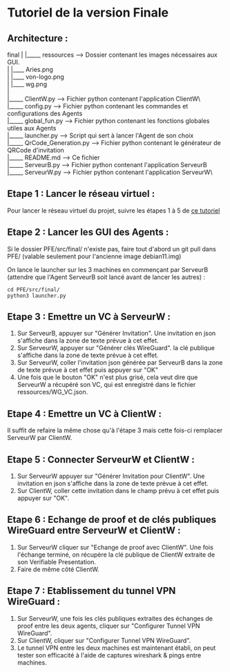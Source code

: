 # Tutoriel de la version Finale

## Architecture :

final
|
|_____    ressources            --> Dossier contenant les images nécessaires aux GUI.\
|        |____ Aries.png\
|        |____ von-logo.png\
|        |____ wg.png\
|\
|_____    ClientW.py            -->     Fichier python contenant l'application ClientW\   
|_____    config.py             -->     Fichier python contenant les commandes et configurations des Agents\
|_____    global_fun.py         -->     Fichier python contenant les fonctions globales utiles aux Agents\
|_____    launcher.py           -->     Script qui sert à lancer l'Agent de son choix\
|_____    QrCode_Generation.py  -->     Fichier python contenant le générateur de QRCode d'invitation\
|_____    README.md             -->     Ce fichier\
|_____    ServeurB.py           -->     Fichier python contenant l'application ServeurB\
|_____    ServeurW.py           -->     Fichier python contenant l'application ServeurW\





## Etape 1 : Lancer le réseau virtuel :
Pour lancer le réseau virtuel du projet, suivre les étapes 1 à 5 de  [ce tutoriel](https://github.com/Sixelas/PFE/tree/main/src/NEmu)

## Etape 2 : Lancer les GUI des Agents :
Si le dossier PFE/src/final/ n'existe pas, faire tout d'abord un git pull dans PFE/  (valable seulement pour l'ancienne image debian11.img)

On lance le launcher sur les 3 machines en commençant par ServeurB (attendre que l'Agent ServeurB soit lancé avant de lancer les autres) :
```
cd PFE/src/final/
python3 launcher.py
```

## Etape 3 : Emettre un VC à ServeurW :
1. Sur ServeurB, appuyer sur "Générer Invitation". Une invitation en json s'affiche dans la zone de texte prévue à cet effet.
2. Sur ServeurW, appuyer sur "Générer clés WireGuard". la clé publique s'affiche dans la zone de texte prévue à cet effet.
3. Sur ServeurW, coller l'invitation json générée par ServeurB dans la zone de texte prévue à cet effet puis appuyer sur "OK"
4. Une fois que le bouton "OK" n'est plus grisé, cela veut dire que ServeurW a récupéré son VC, qui est enregistré dans le fichier ressources/WG_VC.json.

## Etape 4 : Emettre un VC à ClientW :
Il suffit de refaire la même chose qu'à l'étape 3 mais cette fois-ci remplacer ServeurW par ClientW.

## Etape 5 : Connecter ServeurW et ClientW :
1. Sur ServeurW appuyer sur "Générer Invitation pour ClientW". Une invitation en json s'affiche dans la zone de texte prévue à cet effet.
2. Sur ClientW, coller cette invitation dans le champ prévu à cet effet puis appuyer sur "OK".

## Etape 6 : Echange de proof et de clés publiques WireGuard entre ServeurW et ClientW :
1. Sur ServeurW cliquer sur "Echange de proof avec ClientW". Une fois l'échange terminé, on récupère la clé publique de ClientW extraite de son Verifiable Presentation.
2. Faire de même côté ClientW.

## Etape 7 : Etablissement du tunnel VPN WireGuard :
1. Sur ServeurW, une fois les clés publiques extraites des échanges de proof entre les deux agents, cliquer sur "Configurer Tunnel VPN WireGuard".
2. Sur ClientW, cliquer sur "Configurer Tunnel VPN WireGuard".
3. Le tunnel VPN entre les deux machines est maintenant établi, on peut tester son efficacité à l'aide de captures wireshark & pings entre machines.